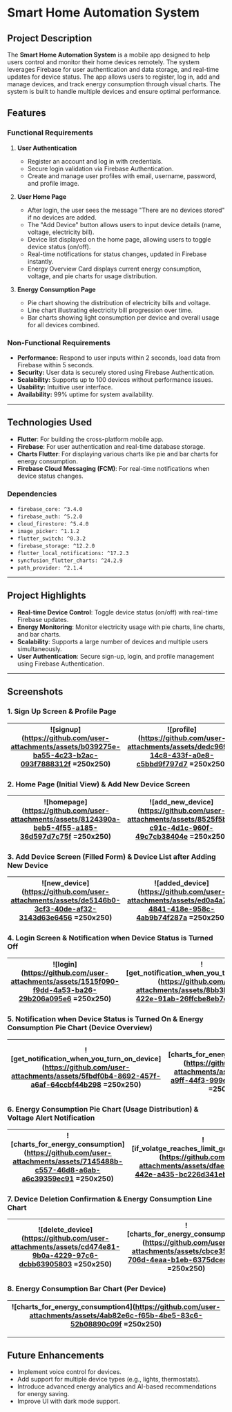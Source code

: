 # Smart Home Automation System

## Project Description

The **Smart Home Automation System** is a mobile app designed to help users control and monitor their home devices remotely. The system leverages Firebase for user authentication and data storage, and real-time updates for device status. The app allows users to register, log in, add and manage devices, and track energy consumption through visual charts. The system is built to handle multiple devices and ensure optimal performance.

## Features

### Functional Requirements

1. **User Authentication**
   - Register an account and log in with credentials.
   - Secure login validation via Firebase Authentication.
   - Create and manage user profiles with email, username, password, and profile image.

2. **User Home Page**
   - After login, the user sees the message "There are no devices stored" if no devices are added.
   - The "Add Device" button allows users to input device details (name, voltage, electricity bill).
   - Device list displayed on the home page, allowing users to toggle device status (on/off).
   - Real-time notifications for status changes, updated in Firebase instantly.
   - Energy Overview Card displays current energy consumption, voltage, and pie charts for usage distribution.

3. **Energy Consumption Page**
   - Pie chart showing the distribution of electricity bills and voltage.
   - Line chart illustrating electricity bill progression over time.
   - Bar charts showing light consumption per device and overall usage for all devices combined.

### Non-Functional Requirements

- **Performance:** Respond to user inputs within 2 seconds, load data from Firebase within 5 seconds.
- **Security:** User data is securely stored using Firebase Authentication.
- **Scalability:** Supports up to 100 devices without performance issues.
- **Usability:** Intuitive user interface.
- **Availability:** 99% uptime for system availability.

---

## Technologies Used

- **Flutter**: For building the cross-platform mobile app.
- **Firebase**: For user authentication and real-time database storage.
- **Charts Flutter**: For displaying various charts like pie and bar charts for energy consumption.
- **Firebase Cloud Messaging (FCM)**: For real-time notifications when device status changes.

### Dependencies

- `firebase_core: ^3.4.0`
- `firebase_auth: ^5.2.0`
- `cloud_firestore: ^5.4.0`
- `image_picker: ^1.1.2`
- `flutter_switch: ^0.3.2`
- `firebase_storage: ^12.2.0`
- `flutter_local_notifications: ^17.2.3`
- `syncfusion_flutter_charts: ^24.2.9`
- `path_provider: ^2.1.4`

---

## Project Highlights

- **Real-time Device Control**: Toggle device status (on/off) with real-time Firebase updates.
- **Energy Monitoring**: Monitor electricity usage with pie charts, line charts, and bar charts.
- **Scalability**: Supports a large number of devices and multiple users simultaneously.
- **User Authentication**: Secure sign-up, login, and profile management using Firebase Authentication.

---

## Screenshots

### 1. Sign Up Screen & Profile Page
| ![signup](https://github.com/user-attachments/assets/b039275e-ba55-4c23-b2ac-093f7888312f =250x250) | ![profile](https://github.com/user-attachments/assets/dedc9691-14c8-433f-a0e8-c5bbd9f797d7 =250x250) |
|:--:|:--:|

### 2. Home Page (Initial View) & Add New Device Screen
| ![homepage](https://github.com/user-attachments/assets/8124390a-beb5-4f55-a185-36d597d7c75f =250x250) | ![add_new_device](https://github.com/user-attachments/assets/8525f5b2-c91c-4d1c-960f-49c7cb38404e =250x250) |
|:--:|:--:|

### 3. Add Device Screen (Filled Form) & Device List after Adding New Device
| ![new_device](https://github.com/user-attachments/assets/de5146b0-3cf3-40de-af32-3143d63e6456 =250x250) | ![added_device](https://github.com/user-attachments/assets/ed0a4a78-4841-418e-958c-4ab9b74f287a =250x250) |
|:--:|:--:|

### 4. Login Screen & Notification when Device Status is Turned Off
| ![login](https://github.com/user-attachments/assets/1515f090-f9dd-4a53-ba26-29b206a095e6 =250x250) | ![get_notification_when_you_turn_off_device](https://github.com/user-attachments/assets/8bb3b072-ab96-422e-91ab-26ffcbe8eb7c =250x250) |
|:--:|:--:|

### 5. Notification when Device Status is Turned On & Energy Consumption Pie Chart (Device Overview)
| ![get_notification_when_you_turn_on_device](https://github.com/user-attachments/assets/5fbdf0b4-8692-457f-a6af-64ccbf44b298 =250x250) | ![charts_for_energy_consumption2](https://github.com/user-attachments/assets/fdcac56e-a9ff-44f3-999e-a8bed8928619 =250x250) |
|:--:|:--:|

### 6. Energy Consumption Pie Chart (Usage Distribution) & Voltage Alert Notification
| ![charts_for_energy_consumption](https://github.com/user-attachments/assets/7145488b-c557-46d8-a6ab-a6c39359ec91 =250x250) | ![if_volatge_reaches_limit_get_notifictaion](https://github.com/user-attachments/assets/dfae7016-35f1-442e-a435-bc226d341ebb =250x250) |
|:--:|:--:|

### 7. Device Deletion Confirmation & Energy Consumption Line Chart
| ![delete_device](https://github.com/user-attachments/assets/cd474e81-9b0a-4229-97c6-dcbb63905803 =250x250) | ![charts_for_energy_consumption3](https://github.com/user-attachments/assets/cbce3541-706d-4eaa-b1eb-6375dcede1e3 =250x250) |
|:--:|:--:|

### 8. Energy Consumption Bar Chart (Per Device)
| ![charts_for_energy_consumption4](https://github.com/user-attachments/assets/4ab82e6c-f65b-4be5-83c6-52b08890c09f =250x250) |
|:--:|

---

## Future Enhancements

- Implement voice control for devices.
- Add support for multiple device types (e.g., lights, thermostats).
- Introduce advanced energy analytics and AI-based recommendations for energy saving.
- Improve UI with dark mode support.
